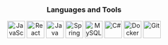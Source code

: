 <h3 align="center">Languages and Tools</h3>
<p align="center">
  <img src="https://user-images.githubusercontent.com/XYZ/javascript.gif" height="40" alt="JavaScript" />
  <img src="https://user-images.githubusercontent.com/XYZ/react.gif" height="40" alt="React" />
  <img src="https://user-images.githubusercontent.com/XYZ/java.gif" height="40" alt="Java" />
  <img src="https://user-images.githubusercontent.com/XYZ/spring.gif" height="40" alt="Spring" />
  <img src="https://user-images.githubusercontent.com/XYZ/mysql.gif" height="40" alt="MySQL" />
  <img src="https://user-images.githubusercontent.com/XYZ/csharp.gif" height="40" alt="C#" />
  <img src="https://user-images.githubusercontent.com/XYZ/docker.gif" height="40" alt="Docker" />
  <img src="https://user-images.githubusercontent.com/XYZ/git.gif" height="40" alt="Git" />
</p>
